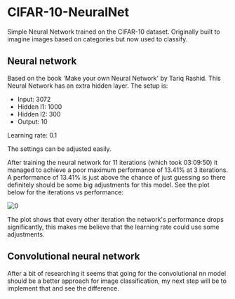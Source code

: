 # CIFAR-10-NeuralNet
Simple Neural Network trained on the CIFAR-10 dataset. Originally built to imagine images based on categories but now used to classify.

## Neural network
Based on the book 'Make your own Neural Network' by Tariq Rashid. This Neural Network has an extra hidden layer. The setup is:
- Input: 3072
- Hidden l1: 1000
- Hidden l2: 300
- Output: 10

Learning rate: 0.1

The settings can be adjusted easily.

After training the neural network for 11 iterations (which took 03:09:50) it managed to achieve a poor maximum performance of 13.41% at 3 iterations. A performance of 13.41% is just above the chance of just guessing so there definitely should be some big adjustments for this model. See the plot below for the iterations vs performance:
 
![0](https://jenzus.com/assets/cifar-nn-plot.png)

The plot shows that every other iteration the network's performance drops significantly, this makes me believe that the learning rate could use some adjustments. 

## Convolutional neural network
After a bit of researching it seems that going for the convolutional nn model should be a better approach for image classification, my next step will be to implement that and see the difference.
